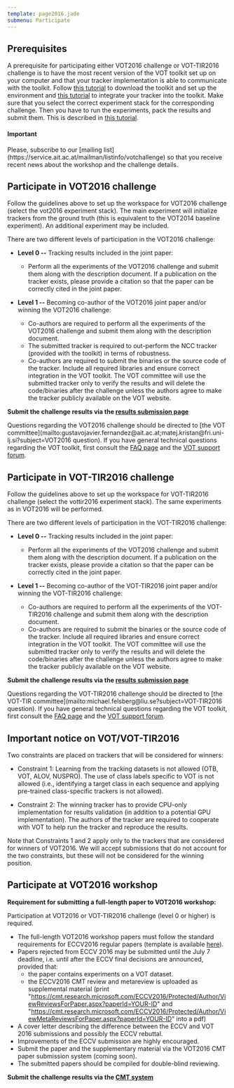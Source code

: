 ```yaml
---
template: page2016.jade
submenu: Participate
---
```


## Prerequisites

A prerequisite for participating either VOT2016 challenge or VOT-TIR2016 challenge is to have the most recent version of the VOT toolkit set up on your computer and that your tracker implementation is able to communicate with the toolkit. Follow [this tutorial](/howto/workspace.html) to download the toolkit and set up the environment and [this tutorial](/howto/integration.html) to integrate your tracker into the toolkit. Make sure that you select the correct experiment stack for the corresponding challenge. Then you have to run the experiments, pack the results and submit them. This is described in [this tutorial](/howto/perfeval.html).


<div class="alert alert-info" role="alert">
<div class="icon-left"><i class="glyphicon glyphicon-bullhorn hugeicon"></i></div><h4>Important</h4>
Please, subscribe to our [mailing list](https://service.ait.ac.at/mailman/listinfo/votchallenge) so that you receive recent news about the workshop and the challenge details.
</div>

## Participate in VOT2016 challenge

Follow the guidelines above to set up the workspace for VOT2016 challenge (select the vot2016 experiment stack). The main experiment will initialize trackers from the ground truth (this is equivalent to the VOT2014 baseline experiment). An additional experiment may be included.

There are two different levels of participation in the VOT2016 challenge:

 * **Level 0 --** Tracking results included in the joint paper:
   * Perform all the experiments of the VOT2016 challenge and submit them along with the description document. If a publication on the tracker exists, please provide a citation so that the paper can be correctly cited in the joint paper.

 * **Level 1 --** Becoming co-author of the VOT2016 joint paper and/or winning the VOT2016 challenge:
   * Co-authors are required to perform all the experiments of the VOT2016 challenge and submit them along with the description document.
   * The submitted tracker is required to out-perform the NCC tracker (provided with the toolkit) in terms of robustness.
   * Co-authors are required to submit the binaries or the source code of the tracker. Include all required libraries and ensure correct integration in the VOT toolkit. The VOT committee will use the submitted tracker only to verify the results and will delete the code/binaries after the challenge unless the authors agree to make the tracker publicly available on the VOT website.

**Submit the challenge results via the [results submission page](submission_page.html)**

Questions regarding the VOT2016 challenge should be directed to [the VOT committee](mailto:&#103;&#117;&#115;&#116;&#97;&#118;&#111;&#106;&#97;&#118;&#105;&#101;&#114;&#46;&#102;&#101;&#114;&#110;&#97;&#110;&#100;&#101;&#122;&#64;&#97;&#105;&#116;&#46;&#97;&#99;&#46;&#97;&#116;&#59;&#109;&#97;&#116;&#101;&#106;&#46;&#107;&#114;&#105;&#115;&#116;&#97;&#110;&#64;&#102;&#114;&#105;&#46;&#117;&#110;&#105;&#45;&#108;&#106;&#46;&#115;&#105;?subject=VOT2016 question). If you have general technical questions regarding the VOT toolkit, first consult the [FAQ page](/howto/faq.html) and the [VOT support forum](https://groups.google.com/forum/?hl=en#!forum/votchallenge-help).

## Participate in VOT-TIR2016 challenge
Follow the guidelines above to set up the workspace for VOT-TIR2016 challenge (select the vottir2016 experiment stack). The same experiments as in VOT2016 will be performed.

There are two different levels of participation in the VOT-TIR2016 challenge:

 * **Level 0 --** Tracking results included in the joint paper:
   * Perform all the experiments of the VOT2016 challenge and submit them along with the description document. If a publication on the tracker exists, please provide a citation so that the paper can be correctly cited in the joint paper.

 * **Level 1 --** Becoming co-author of the VOT-TIR2016 joint paper and/or winning the VOT-TIR2016 challenge:
   * Co-authors are required to perform all the experiments of the VOT-TIR2016 challenge and submit them along with the description document.
   * Co-authors are required to submit the binaries or the source code of the tracker. Include all required libraries and ensure correct integration in the VOT toolkit. The VOT committee will use the submitted tracker only to verify the results and will delete the code/binaries after the challenge unless the authors agree to make the tracker publicly available on the VOT website.

**Submit the challenge results via the [results submission page](submission_page.html)**

Questions regarding the VOT-TIR2016 challenge should be directed to [the VOT-TIR committee](mailto:&#109;&#105;&#99;&#104;&#97;&#101;&#108;&#46;&#102;&#101;&#108;&#115;&#98;&#101;&#114;&#103;&#64;&#108;&#105;&#117;&#46;&#115;&#101;?subject=VOT-TIR2016 question). If you have general technical questions regarding the VOT toolkit, first consult the [FAQ page](/howto/faq.html) and the [VOT support forum](https://groups.google.com/forum/?hl=en#!forum/votchallenge-help).


## Important notice on VOT/VOT-TIR2016

Two constraints are placed on trackers that will be considered for winners:

 * Constraint 1: Learning from the tracking datasets is not allowed (OTB, VOT, ALOV, NUSPRO). The use of class labels specific to VOT is not allowed (i.e., identifying a target class in each sequence and applying pre-trained class-specific trackers is not allowed).  
 
 * Constraint 2: The winning tracker has to provide CPU-only implementation for results validation (in addition to a potential GPU implementation). The authors of the tracker are required to cooperate with VOT to help run the tracker and reproduce the results.
 
Note that Constraints 1 and 2 apply only to the trackers that are considered for winners of VOT2016. We will accept submissions that do not account for the two constraints, but these will not be considered for the winning position.

## Participate at VOT2016 workshop

**Requirement for submitting a full-length paper to VOT2016 workshop:**

Participation at VOT2016 or VOT-TIR2016 challenge (level 0 or higher) is required. 

 * The full-length VOT2016 workshop papers must follow the standard requirements for ECCV2016 regular papers (template is available [here](vot2016_authorkit.zip)). 
 * Papers rejected from ECCV 2016 may be submitted until the July 7 deadline,
  i.e. until after the ECCV final decisions are announced, provided that:
    * the paper contains experiments on a VOT dataset.
    * the ECCV2016 CMT review and metareview is uploaded as supplemental material 
      (print "https://cmt.research.microsoft.com/ECCV2016/Protected/Author/ViewReviewsForPaper.aspx?paperId=YOUR-ID"
      and "https://cmt.research.microsoft.com/ECCV2016/Protected/Author/ViewMetaReviewsForPaper.aspx?paperId=YOUR-ID"
      into a pdf)
 * A cover letter describing the difference between the ECCV and VOT 2016 submissions and possibly the ECCV rebuttal.
 * Improvements of the ECCV submission are highly encouraged.
 * Submit the paper and the supplementary material via the VOT2016 CMT paper submission system (coming soon). 
 * The submitted papers should be compiled for double-blind reviewing.

**Submit the challenge results via the [CMT system](https://cmt3.research.microsoft.com/VOT2016)**
